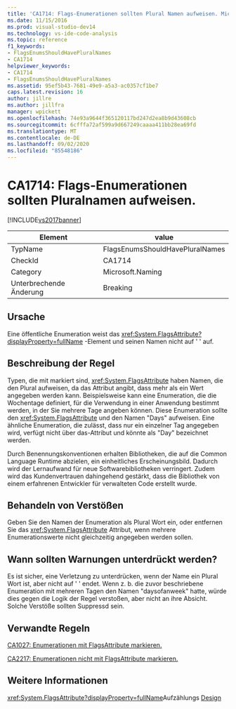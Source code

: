 ```yaml
---
title: 'CA1714: Flags-Enumerationen sollten Plural Namen aufweisen. Microsoft-Dokumentation'
ms.date: 11/15/2016
ms.prod: visual-studio-dev14
ms.technology: vs-ide-code-analysis
ms.topic: reference
f1_keywords:
- FlagsEnumsShouldHavePluralNames
- CA1714
helpviewer_keywords:
- CA1714
- FlagsEnumsShouldHavePluralNames
ms.assetid: 95ef5b43-7681-49e9-a5a3-ac0357cf1be7
caps.latest.revision: 16
author: jillre
ms.author: jillfra
manager: wpickett
ms.openlocfilehash: 74e93a9644f365120117bd247d2ea8b9d43608cb
ms.sourcegitcommit: 6cfffa72af599a9d667249caaaa411bb28ea69fd
ms.translationtype: MT
ms.contentlocale: de-DE
ms.lasthandoff: 09/02/2020
ms.locfileid: "85548186"
---
```

# <a name="ca1714-flags-enums-should-have-plural-names"></a>CA1714: Flags-Enumerationen sollten Pluralnamen aufweisen.
[!INCLUDE[vs2017banner](../includes/vs2017banner.md)]

|Element|value|
|-|-|
|TypName|FlagsEnumsShouldHavePluralNames|
|CheckId|CA1714|
|Category|Microsoft.Naming|
|Unterbrechende Änderung|Breaking|

## <a name="cause"></a>Ursache
 Eine öffentliche Enumeration weist das <xref:System.FlagsAttribute?displayProperty=fullName> -Element und seinen Namen nicht auf ' ' auf.

## <a name="rule-description"></a>Beschreibung der Regel
 Typen, die mit markiert sind, <xref:System.FlagsAttribute> haben Namen, die den Plural aufweisen, da das Attribut angibt, dass mehr als ein Wert angegeben werden kann. Beispielsweise kann eine Enumeration, die die Wochentage definiert, für die Verwendung in einer Anwendung bestimmt werden, in der Sie mehrere Tage angeben können. Diese Enumeration sollte den <xref:System.FlagsAttribute> und den Namen "Days" aufweisen. Eine ähnliche Enumeration, die zulässt, dass nur ein einzelner Tag angegeben wird, verfügt nicht über das-Attribut und könnte als "Day" bezeichnet werden.

 Durch Benennungskonventionen erhalten Bibliotheken, die auf die Common Language Runtime abzielen, ein einheitliches Erscheinungsbild. Dadurch wird der Lernaufwand für neue Softwarebibliotheken verringert. Zudem wird das Kundenvertrauen dahingehend gestärkt, dass die Bibliothek von einem erfahrenen Entwickler für verwalteten Code erstellt wurde.

## <a name="how-to-fix-violations"></a>Behandeln von Verstößen
 Geben Sie den Namen der Enumeration als Plural Wort ein, oder entfernen Sie das <xref:System.FlagsAttribute> Attribut, wenn mehrere Enumerationswerte nicht gleichzeitig angegeben werden sollen.

## <a name="when-to-suppress-warnings"></a>Wann sollten Warnungen unterdrückt werden?
 Es ist sicher, eine Verletzung zu unterdrücken, wenn der Name ein Plural Wort ist, aber nicht auf ' ' endet. Wenn z. b. die zuvor beschriebene Enumeration mit mehreren Tagen den Namen "daysofanweek" hatte, würde dies gegen die Logik der Regel verstoßen, aber nicht an ihre Absicht. Solche Verstöße sollten Suppressd sein.

## <a name="related-rules"></a>Verwandte Regeln
 [CA1027: Enumerationen mit FlagsAttribute markieren.](../code-quality/ca1027-mark-enums-with-flagsattribute.md)

 [CA2217: Enumerationen nicht mit FlagsAttribute markieren.](../code-quality/ca2217-do-not-mark-enums-with-flagsattribute.md)

## <a name="see-also"></a>Weitere Informationen
 <xref:System.FlagsAttribute?displayProperty=fullName>Aufzählungs [Design](https://msdn.microsoft.com/library/dd53c952-9d9a-4736-86ff-9540e815d545)
